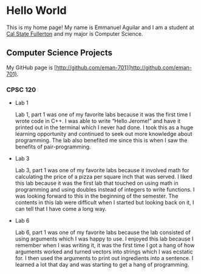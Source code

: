 # Hello World

This is my home page! My name is Emmanuel Aguilar and I am a student at [Cal State Fullerton](http://www.fullerton.edu/) and my major is Computer Science.

## Computer Science Projects

My GitHub page is [http://github.com/eman-701](http://github.com/eman-701).

### CPSC 120

* Lab 1

  Lab 1, part 1 was one of my favorite labs because it was the first time I wrote code in C++. I was able to write “Hello Jerome!” and have it printed out in the terminal which I never had done. I took this as a huge learning opportunity and continued to seek out more knowledge about programming. The lab also benefited me since this is when I saw the benefits of pair-programming.
  
* Lab 3

  Lab 3, part 1 was one of my favorite labs because it involved math for calculating the price of a pizza per square inch that was served. I liked this lab because it was the first lab that touched on using math in programming and using doubles instead of integers to write functions. I was looking forward to this in the beginning of the semester. The contents in this lab were difficult when I started but looking back on it, I can tell that I have come a long way.

* Lab 6

  Lab 6, part 1 was one of my favorite labs because the lab consisted of using arguments which I was happy to use. I enjoyed this lab because I remember when I was writing it, it was the first time I got a hang of how arguments worked and turned vectors into strings which I was ecstatic for. I then used the arguments to print out ingredients into a sentence. I learned a lot that day and was starting to get a hang of programming.  

